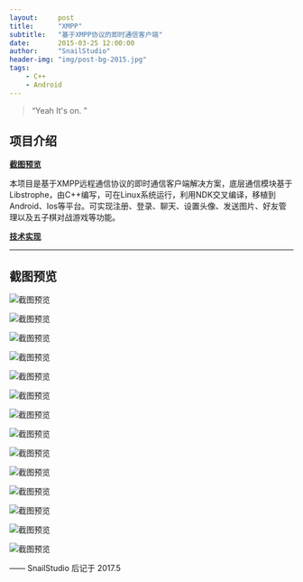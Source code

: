 ```yaml
---
layout:     post
title:      "XMPP"
subtitle:   "基于XMPP协议的即时通信客户端"
date:       2015-03-25 12:00:00
author:     "SnailStudio"
header-img: "img/post-bg-2015.jpg"
tags:
    - C++
    - Android
---
```


> “Yeah It's on. ”


## 项目介绍

[**截图预览** ](#build)

本项目是基于XMPP远程通信协议的即时通信客户端解决方案，底层通信模块基于Libstrophe，由C++编写，可在Linux系统运行，利用NDK交叉编译，移植到Android、Ios等平台。可实现注册、登录、聊天、设置头像、发送图片、好友管理以及五子棋对战游戏等功能。

[**技术实现** ](https://github.com/xuqiqiang/xmpp)

<p id = "build"></p>

---

## 截图预览

![截图预览](/img/xmpp/1.png)

![截图预览](/img/xmpp/3.png)

![截图预览](/img/xmpp/5.png)

![截图预览](/img/xmpp/7.png)

![截图预览](/img/xmpp/9.png)

![截图预览](/img/xmpp/b.png)

![截图预览](/img/xmpp/d.png)

![截图预览](/img/xmpp/f.png)

![截图预览](/img/xmpp/h.png)

![截图预览](/img/xmpp/j.png)

![截图预览](/img/xmpp/l.png)

![截图预览](/img/xmpp/n.png)

![截图预览](/img/xmpp/o.png)

![截图预览](/img/xmpp/p.png)

—— SnailStudio 后记于 2017.5

